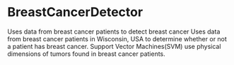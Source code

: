 # BreastCancerDetector
Uses data from breast cancer patients to detect breast cancer
Uses data from breast cancer patients in Wisconsin, USA to determine whether or not a patient has breast cancer. Support Vector Machines(SVM) use physical dimensions of tumors found in breast cancer patients.
